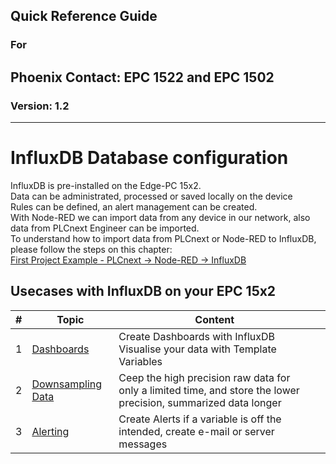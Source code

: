 ## Quick Reference Guide<br>
### For
## Phoenix Contact: EPC 1522 and EPC 1502
 
### Version: 1.2
---
# InfluxDB Database configuration

InfluxDB is pre-installed on the Edge-PC 15x2. <br>
Data can be administrated, processed or saved locally on the device <br>
Rules can be defined, an alert management can be created. <br>
With Node-RED we can import data from any device in our network, also data from PLCnext Engineer can be imported. <br> To understand how to import data from PLCnext or Node-RED to InfluxDB, please follow the steps on this chapter: <br>
[First Project Example - PLCnext -> Node-RED -> InfluxDB](00_FirstProjectExample.md)

## Usecases with InfluxDB on your EPC 15x2
|   #  |  Topic   |  Content   |     |
| --- | --- | --- | --- |
| 1 | [Dashboards](21_Influx_Dashboards.md) | Create Dashboards with InfluxDB <br> Visualise your data with Template Variables |
|   2  |  [Downsampling Data](22_Influx_Downsampling.md)   |  Ceep the high precision raw data for only a limited time, and store the lower precision, summarized data longer   | 
|   3  |  [Alerting](22_Influx_Alerting.md)   |  Create Alerts if a variable is off the intended, create e-mail or server messages   | 

